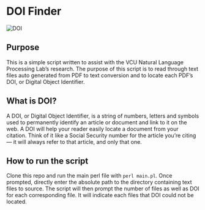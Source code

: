 # DOI Finder
![DOI](image.png)


## Purpose
This is a simple script written to assist with the VCU Natural Language Processing Lab’s research.
The purpose of this script is to read through text files auto generated from PDF to text conversion and to locate each PDF’s DOI, or Digital Object Identifier.

## What is DOI?
A DOI, or Digital Object Identifier, is a string of numbers, letters and symbols used to permanently identify an article or document and link to it on the web. A DOI will help your reader easily locate a document from your citation. Think of it like a Social Security number for the article you’re citing — it will always refer to that article, and only that one.

## How to run the script
Clone this repo and run the main perl file with `perl main.pl`. Once prompted, directly enter the absolute path to the directory containing text files to source.
The script will then prompt the number of files as well as DOI for each corresponding file. It will indicate each files that DOI could not be located.